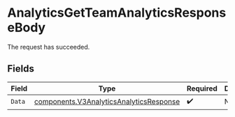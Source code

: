 # AnalyticsGetTeamAnalyticsResponseBody

The request has succeeded.


## Fields

| Field                                                                                              | Type                                                                                               | Required                                                                                           | Description                                                                                        |
| -------------------------------------------------------------------------------------------------- | -------------------------------------------------------------------------------------------------- | -------------------------------------------------------------------------------------------------- | -------------------------------------------------------------------------------------------------- |
| `Data`                                                                                             | [components.V3AnalyticsAnalyticsResponse](../../models/components/v3analyticsanalyticsresponse.md) | :heavy_check_mark:                                                                                 | N/A                                                                                                |